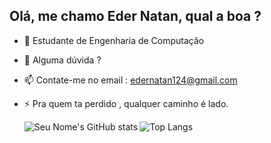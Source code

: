 ## Olá, me chamo Eder Natan, qual a boa ?





- 🤔 Estudante de Engenharia de Computação
- 💬 Alguma dúvida ?
- 📫 Contate-me no email : edernatan124@gmail.com
- ⚡ Pra quem ta perdido , qualquer caminho é lado.

  <div>
  <img align="left" src="https://github-readme-stats.vercel.app/api?username=edernatanzz&theme=onedark&show_icons=true" alt="Seu Nome's GitHub stats" />

  <img align="left" src="https://github-readme-stats.vercel.app/api/top-langs/?username=edernatanzz&theme=onedark" alt="Top Langs" />
</div>

  
